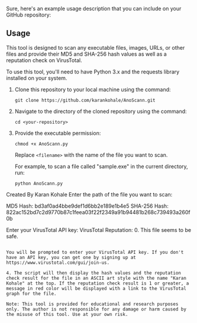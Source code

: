 Sure, here's an example usage description that you can include on your GitHub repository:

## Usage

This tool is designed to scan any executable files, images, URLs, or other files and provide their MD5 and SHA-256 hash values as well as a reputation check on VirusTotal.

To use this tool, you'll need to have Python 3.x and the requests library installed on your system.

1. Clone this repository to your local machine using the command:
   ```
   git clone https://github.com/karankohale/AnoScann.git
   ```
2. Navigate to the directory of the cloned repository using the command:
   ```
   cd <your-repository>
   ```
3. Provide the executable permission:
   ```
   chmod +x AnoScann.py
   ```
   Replace `<filename>` with the name of the file you want to scan.

   For example, to scan a file called "sample.exe" in the current directory, run:
   ```
   python AnoScann.py                                            
   ```
Created By Karan Kohale
Enter the path of the file you want to scan: <Your File Path Here>

MD5 Hash: bd3af0ad4bbe9def1d6bb2e189e1b4e5
SHA-256 Hash: 822ac152bd7c2d9770b87c1feea03f22f2349a91b94481b268c739493a260f0b

Enter your VirusTotal API key: <Enter Your VirusTotal API Key Here>
VirusTotal Reputation: 0. This file seems to be safe.

   ```

   You will be prompted to enter your VirusTotal API key. If you don't have an API key, you can get one by signing up at https://www.virustotal.com/gui/join-us.

4. The script will then display the hash values and the reputation check result for the file in an ASCII art style with the name "Karan Kohale" at the top. If the reputation check result is 1 or greater, a message in red color will be displayed with a link to the VirusTotal graph for the file.

Note: This tool is provided for educational and research purposes only. The author is not responsible for any damage or harm caused by the misuse of this tool. Use at your own risk.
